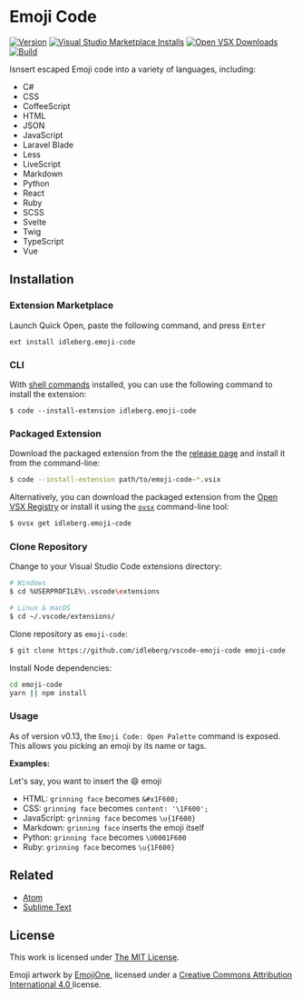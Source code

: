 # Emoji Code

[![Version](https://img.shields.io/github/v/release/idleberg/vscode-emoji-code?style=for-the-badge)](https://github.com/idleberg/vscode-emoji-code/releases)
[![Visual Studio Marketplace Installs](https://img.shields.io/visual-studio-marketplace/i/idleberg.emoji-code?style=for-the-badge&label=Marketplace)](https://marketplace.visualstudio.com/items?itemName=idleberg.emoji-code)
[![Open VSX Downloads](https://img.shields.io/open-vsx/dt/idleberg/emoji-code?style=for-the-badge&label=Open%20VSX)](https://open-vsx.org/extension/idleberg/emoji-code)
[![Build](https://img.shields.io/github/actions/workflow/status/idleberg/vscode-emoji-code/default.yml?style=for-the-badge)](https://github.com/idleberg/vscode-emoji-code/actions)

Isnsert escaped Emoji code into a variety of languages, including:

- C#
- CSS
- CoffeeScript
- HTML
- JSON
- JavaScript
- Laravel Blade
- Less
- LiveScript
- Markdown
- Python
- React
- Ruby
- SCSS
- Svelte
- Twig
- TypeScript
- Vue

## Installation

### Extension Marketplace

Launch Quick Open, paste the following command, and press <kbd>Enter</kbd>

`ext install idleberg.emoji-code`

### CLI

With [shell commands](https://code.visualstudio.com/docs/editor/command-line) installed, you can use the following command to install the extension:

`$ code --install-extension idleberg.emoji-code`

### Packaged Extension

Download the packaged extension from the the [release page](https://github.com/idleberg/vscode-emoji-code/releases) and install it from the command-line:

```bash
$ code --install-extension path/to/emoji-code-*.vsix
```

Alternatively, you can download the packaged extension from the [Open VSX Registry](https://open-vsx.org/) or install it using the [`ovsx`](https://www.npmjs.com/package/ovsx) command-line tool:

```bash
$ ovsx get idleberg.emoji-code
```

### Clone Repository

Change to your Visual Studio Code extensions directory:

```bash
# Windows
$ cd %USERPROFILE%\.vscode\extensions

# Linux & macOS
$ cd ~/.vscode/extensions/
```

Clone repository as `emoji-code`:

```bash
$ git clone https://github.com/idleberg/vscode-emoji-code emoji-code
```

Install Node dependencies:

```bash
cd emoji-code
yarn || npm install
```

### Usage

As of version v0.13, the `Emoji Code: Open Palette` command is exposed. This allows you picking an emoji by its name or tags.

**Examples:**

Let's say, you want to insert the 😄  emoji

* HTML: `grinning face` becomes `&#x1F600;`
* CSS: `grinning face` becomes `content: '\1F600';`
* JavaScript: `grinning face` becomes `\u{1F600}`
* Markdown: `grinning face` inserts the emoji itself
* Python: `grinning face` becomes `\U0001F600`
* Ruby: `grinning face` becomes `\u{1F600}`

## Related

- [Atom](https://github.com/idleberg/atom-emoji-code)
- [Sublime Text](https://github.com/idleberg/sublime-emoji-code)

## License

This work is licensed under [The MIT License](https://opensource.org/licenses/MIT).

Emoji artwork by [EmojiOne](https://www.emojione.com/), licensed under a [Creative Commons Attribution International 4.0 ](https://creativecommons.org/licenses/by/4.0/legalcode) license.
